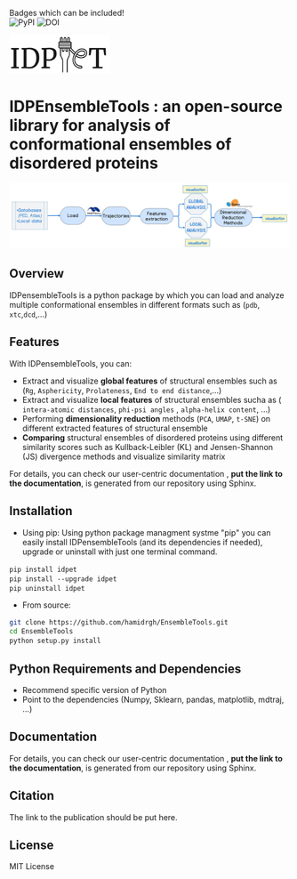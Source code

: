 

Badges which can be included! <br>
![PyPI](https://img.shields.io/pypi/v/IDPEnsembletools.svg)
![DOI](https://img.shields.io/badge/DOI-10.5281/zenodo.1234567-blue)


<img src="idpet_logo_1.png" alt="Logo" width="180" height="70" />

# IDPEnsembleTools : an open-source library for analysis of conformational ensembles of disordered proteins 
![Pipline Example](/pipline_example.jpeg)

## Overview
IDPensembleTools is a python package by which you can load and analyze multiple conformational ensembles in different formats such as (`pdb`, `xtc`,`dcd`,...)

## Features 
With IDPensembleTools, you can:

- Extract and visualize **global features** of structural ensembles such as (`Rg`, `Asphericity`, `Prolateness`, `End to end distance`,...)
- Extract and visualize **local features** of structural ensembles sucha as ( `intera-atomic distances`, `phi-psi angles` , `alpha-helix content`, ...)
- Performing **dimensionality reduction** methods (`PCA`, `UMAP`, `t-SNE`) on different extracted features of structural ensemble
- **Comparing** structural ensembles of disordered proteins using different similarity scores such as Kullback-Leibler (KL) and Jensen-Shannon (JS) divergence methods and visualize similarity matrix
  
For details, you can check our user-centric documentation , **put the link to the documentation**, is generated from our repository using Sphinx. 

## Installation 
- Using pip:
Using python package managment systme "pip" you can easily install IDPensembleTools (and its dependencies if needed), upgrade or uninstall with just one terminal command. 

`pip install idpet`<br>
`pip install --upgrade idpet`<br>
`pip uninstall idpet`

- From source:
  
```bash
git clone https://github.com/hamidrgh/EnsembleTools.git
cd EnsembleTools
python setup.py install
```

## Python Requirements and Dependencies

- Recommend specific version of Python
- Point to the dependencies (Numpy, Sklearn, pandas, matplotlib, mdtraj, ...)

## Documentation
  
For details, you can check our user-centric documentation , **put the link to the documentation**, is generated from our repository using Sphinx. 

## Citation 
The link to the publication should be put here. 

## License
MIT License



